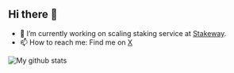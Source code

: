 ## Hi there 👋

- 🔭 I’m currently working on scaling staking service at [Stakeway](https://stakeway.com).
- 📫 How to reach me: Find me on [X](https://x.com/linuxcity)

<!--
**zheli/zheli** is a ✨ _special_ ✨ repository because its `README.md` (this file) appears on your GitHub profile.

Here are some ideas to get you started:

- 🔭 I’m currently working on ...
- 🌱 I’m currently learning ...
- 👯 I’m looking to collaborate on ...
- 🤔 I’m looking for help with ...
- 💬 Ask me about ...
- 📫 How to reach me: ...
- 😄 Pronouns: ...
- ⚡ Fun fact: ...
-->
![My github stats](https://github-readme-stats.vercel.app/api?username=zheli&show_icons=true&hide_border=true)
